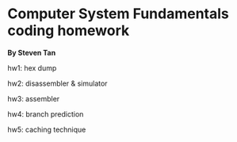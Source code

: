 # Computer System Fundamentals coding homework
**By Steven Tan**

hw1: hex dump

hw2: disassembler & simulator

hw3: assembler

hw4: branch prediction

hw5: caching technique


